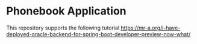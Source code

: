 # Phonebook Application

This repository supports the following tutorial https://mr-a.org/i-have-deployed-oracle-backend-for-spring-boot-developer-preview-now-what/

